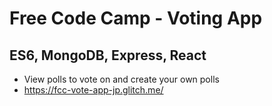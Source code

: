 # Free Code Camp - Voting App

## ES6, MongoDB, Express, React
 - View polls to vote on and create your own polls
 - https://fcc-vote-app-jp.glitch.me/

